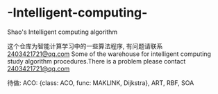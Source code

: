 # -Intelligent-computing-
Shao's Intelligent computing algorithm


这个仓库为智能计算学习中的一些算法程序, 有问题请联系 2403421721@qq.com
Some of the warehouse for intelligent computing study algorithm procedures.There is a problem please contact 2403421721@qq.com


待做: ACO: {class: ACO, func: MAKLINK, Dijkstra}, ART, RBF, SOA
